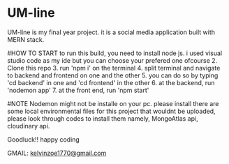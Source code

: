 # UM-line
UM-line is my final year project. it is a social media application built with MERN stack. 


#HOW TO START
to run this build, you need to install node js. i used visual studio code as my ide but you can choose your prefered one ofcourse
2. Clone this repo
3. run 'npm i' on the terminal
4. split terminal and navigate to backend and frontend on one and the other
5. you can do so by typing 'cd backend' in one and 'cd frontend' in the other
6. at the backend, run 'nodemon app' 
7. at the front end, run 'npm start'


#NOTE
Nodemon might not be installe on your pc. please install
there are some local environmental files for this project that wouldnt be uploaded, please look through codes to install them
namely, MongoAtlas api, cloudinary api.

Goodluck!! happy coding

GMAIL: kelvinzoe1770@gmail.com
